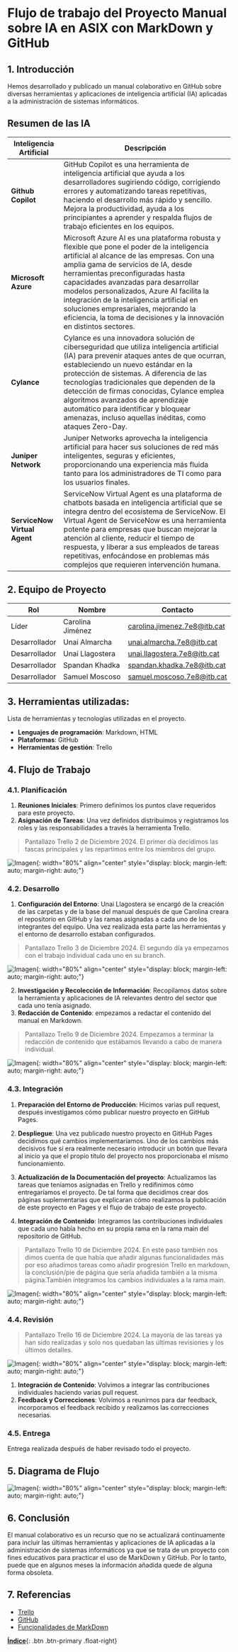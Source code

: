 
# Flujo de trabajo del Proyecto Manual sobre IA en ASIX con MarkDown y GitHub

## 1. Introducción
Hemos desarrollado y publicado un manual colaborativo en GitHub sobre diversas herramientas y aplicaciones de inteligencia artificial (IA) aplicadas a la administración de sistemas informáticos. 

## Resumen de las IA

| **Inteligencia Artificial**| **Descripción**|
|---------------------------------------------|---------------------------------------------------------------------------------------------------------------------------------------------------------|
| **Github Copilot**         | GitHub Copilot es una herramienta de inteligencia artificial que ayuda a los desarrolladores sugiriendo código, corrigiendo errores y automatizando tareas repetitivas, haciendo el desarrollo más rápido y sencillo. Mejora la productividad, ayuda a los principiantes a aprender y respalda flujos de trabajo eficientes en los equipos.        |
| **Microsoft Azure**                 | Microsoft Azure AI es una plataforma robusta y flexible que pone el poder de la inteligencia artificial al alcance de las empresas. Con una amplia gama de servicios de IA, desde herramientas preconfiguradas hasta capacidades avanzadas para desarrollar modelos personalizados, Azure AI facilita la integración de la inteligencia artificial en soluciones empresariales, mejorando la eficiencia, la toma de decisiones y la innovación en distintos sectores.            |
| **Cylance**               | Cylance es una innovadora solución de ciberseguridad que utiliza inteligencia artificial (IA) para prevenir ataques antes de que ocurran, estableciendo un nuevo estándar en la protección de sistemas. A diferencia de las tecnologías tradicionales que dependen de la detección de firmas conocidas, Cylance emplea algoritmos avanzados de aprendizaje automático para identificar y bloquear amenazas, incluso aquellas inéditas, como ataques Zero-Day.                                                   |
| **Juniper Network**            | Juniper Networks aprovecha la inteligencia artificial para hacer sus soluciones de red más inteligentes, seguras y eficientes, proporcionando una experiencia más fluida tanto para los administradores de TI como para los usuarios finales.        |
| **ServiceNow Virtual Agent**       | ServiceNow Virtual Agent es una plataforma de chatbots basada en inteligencia artificial que se integra dentro del ecosistema de ServiceNow. El Virtual Agent de ServiceNow es una herramienta potente para empresas que buscan mejorar la atención al cliente, reducir el tiempo de respuesta, y liberar a sus empleados de tareas repetitivas, enfocándose en problemas más complejos que requieren intervención humana.

## 2. Equipo de Proyecto

| Rol | Nombre | Contacto | 
|---------------------|----------------|--------------------| 
| Líder| Carolina Jiménez | carolina.jimenez.7e8@itb.cat | 
| Desarrollador | Unai Almarcha | unai.almarcha.7e8@itb.cat  | 
| Desarrollador | Unai Llagostera | unai.llagostera.7e8@itb.cat  |
| Desarrollador | Spandan Khadka| spandan.khadka.7e8@itb.cat |
| Desarrollador | Samuel Moscoso| samuel.moscoso.7e8@itb.cat |

## 3. Herramientas utilizadas:
Lista de herramientas y tecnologías utilizadas en el proyecto. 
- **Lenguajes de programación**: Markdown, HTML
- **Plataformas**: GitHub
- **Herramientas de gestión**: Trello

## 4. Flujo de Trabajo

### 4.1. Planificación
1. **Reuniones Iniciales**: Primero definimos los puntos clave requeridos para este proyecto.
2. **Asignación de Tareas**: Una vez definidos distribuimos y registramos los roles y las responsabilidades a través la herramienta Trello.

> Pantallazo Trello 2 de Diciembre 2024. El primer día decidimos las tascas principales y las repartimos entre los miembros del grupo.

![Imagen](./images/trello1.png){: width="80%" align="center" style="display: block; margin-left: auto; margin-right: auto;"}

### 4.2. Desarrollo
1. **Configuración del Entorno**: Unai Llagostera se encargó de la creación de las carpetas y de la base del manual después de que Carolina creara el repositorio en GitHub y las ramas asignadas a cada uno de los integrantes del equipo. Una vez realizada esta parte las herramientas y el entorno de desarrollo estaban configurados.

> Pantallazo Trello 3 de Diciembre 2024. El segundo día ya empezamos con el trabajo individual cada uno en su branch.

![Imagen](./images/trello2.png){: width="80%" align="center" style="display: block; margin-left: auto; margin-right: auto;"}

2. **Investigación y Recolección de Información**: Recopilamos datos sobre la herramienta y aplicaciones de IA relevantes dentro del sector que cada uno tenía asignado.
3. **Redacción de Contenido**: empezamos a redactar el contenido del manual en Markdown.

> Pantallazo Trello 9 de Diciembre 2024. Empezamos a terminar la redacción de contenido que estábamos llevando a cabo de manera individual.

![Imagen](./images/trello21.png){: width="80%" align="center" style="display: block; margin-left: auto; margin-right: auto;"}

### 4.3. Integración
1. **Preparación del Entorno de Producción**: Hicimos varias pull request, después investigamos cómo publicar nuestro proyecto en GitHub Pages.

2. **Despliegue**: Una vez publicado nuestro proyecto en GitHub Pages decidimos qué cambios implementaríamos. Uno de los cambios más decisivos fue si era realmente necesario introducir un botón que llevara al inicio ya que el propio título del proyecto nos proporcionaba el mismo funcionamiento.
3. **Actualización de la Documentación del proyecto**: Actualizamos las tareas que teníamos asignadas en Trello y redifinimos cómo entregaríamos el proyecto. De tal forma que decidimos crear dos páginas suplementarias que explicaran cómo realizamos la publicación de este proyecto en Pages y el flujo de trabajo de este proyecto.
4. **Integración de Contenido**: Integramos las contribuciones individuales que cada uno había hecho en su propia rama en la rama main del repositorio de GitHub.

> Pantallazo Trello 10 de Diciembre 2024. En este paso también nos dimos cuenta de que había que añadir algunas funcionalidades más por eso añadimos tareas como añadir progresión Trello en markdown, la conclusión/pie de página que sería añadida también a la misma página.También integramos los cambios individuales a la rama main.

![Imagen](./images/trello3.png){: width="80%" align="center" style="display: block; margin-left: auto; margin-right: auto;"}

### 4.4. Revisión

> Pantallazo Trello 16 de Diciembre 2024. La mayoría de las tareas ya han sido realizadas y solo nos quedaban las últimas revisiones y los últimos detalles.

![Imagen](./images/trello4.png){: width="80%" align="center" style="display: block; margin-left: auto; margin-right: auto;"}

1. **Integración de Contenido**: Volvimos a integrar las contribuciones individuales haciendo varias pull request.
2. **Feedback y Correcciones**: Volvimos a reunirnos para dar feedback, incorporamos el feedback recibido y realizamos las correcciones necesarias.

### 4.5. Entrega 
Entrega realizada después de haber revisado todo el proyecto.

## 5. Diagrama de Flujo


![Imagen](./images/diagramaflujotrabajo.png){: width="80%" align="center" style="display: block; margin-left: auto; margin-right: auto;"}


## 6. Conclusión
El manual colaborativo es un recurso que no se actualizará continuamente para incluir las últimas herramientas y aplicaciones de IA aplicadas a la administración de sistemas informáticos ya que se trata de un proyecto con fines educativos para practicar el uso de MarkDown y GitHub. Por lo tanto, puede que en algunos meses la información añadida quede de alguna forma obsoleta.

## 7. Referencias
- [Trello](https://trello.com/invite/b/674d618a7f62b41f604378c7/ATTIb3e7e5efbdf658c3bc2dabbc6c33974a4DDEF8A7/ta05gitmd2425)
- [GitHub](https://docs.github.com/en)
- [Funcionalidades de MarkDown](https://www.youtube.com/watch?v=qhoXn4bIE1s&ab_channel=JamesBachini)



[**Índice**](../../README.md){: .btn .btn-primary .float-right}
